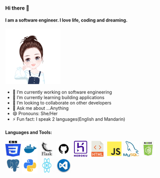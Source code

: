 ### Hi there 👋

#### I am a software engineer. I love life, coding and dreaming.

<img src="https://github.com/Haozhen-Shu/haozhen-shu/blob/main/profile.png" width=35% height=35%>   


- 🔭 I’m currently working on software engineering                                                                                        
- 🌱 I’m currently learning building applications
- 👯 I’m looking to collaborate on other developers
- 💬 Ask me about ...Anything
- 😄 Pronouns: She/Her
- ⚡ Fun fact: I speak 2 languages(English and Mandarin)

#### Languages and Tools:
<div>
<img src="https://github.com/Haozhen-Shu/haozhen-shu/blob/main/icons/css.jpeg?raw=true" width=50 height=50>
<img src="https://github.com/Haozhen-Shu/haozhen-shu/blob/main/icons/docker.png?raw=true" width=50 height=50>
<img src="https://github.com/Haozhen-Shu/haozhen-shu/blob/main/icons/flask.jpeg?raw=true" width=50 height=50 >
<img src="https://github.com/Haozhen-Shu/haozhen-shu/blob/main/icons/github.jpeg?raw=true"  width=50 height=50>
<img src="https://github.com/Haozhen-Shu/haozhen-shu/blob/main/icons/heroku.jpeg?raw=true" width=50 height=50>
<img src="https://github.com/Haozhen-Shu/haozhen-shu/blob/main/icons/html.png?raw=true" width=50 height=50>
<img src="https://github.com/Haozhen-Shu/haozhen-shu/blob/main/icons/js.png?raw=true" width=50 height=50>
<img src="https://github.com/Haozhen-Shu/haozhen-shu/blob/main/icons/mysql.jpeg?raw=true" width=50 height=50>
<img src="https://github.com/Haozhen-Shu/haozhen-shu/blob/main/icons/nodejs.jpeg?raw=true" width=50 height=50>
<img src="https://github.com/Haozhen-Shu/haozhen-shu/blob/main/icons/postgre.jpeg?raw=true" width=50 height=50>
<img src="https://github.com/Haozhen-Shu/haozhen-shu/blob/main/icons/py.png?raw=true" width=50 height=50 >
<img src="https://github.com/Haozhen-Shu/haozhen-shu/blob/main/icons/react_redux.jpeg?raw=true" width=50 height=50>
<img src="https://github.com/Haozhen-Shu/haozhen-shu/blob/main/icons/vscode.jpeg?raw=true" width=50 height=50 >
</div>
